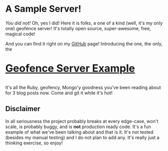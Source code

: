 # A Sample Server!

_You did not!_ Oh, yes I did! Here it is folks, a one of a kind (well, it's
my only one) geofence server! It's totally open source, super-awesome, free,
magical code! 

And you can find it right on my [GitHub][1] page! Introducing the one, the only,
the 

<p style="font-size:32px"><a href="http://github.com/johnmurray/geofence-server-example"><b>Geofence Server Example</b></a></p>

It's all the Ruby, geofency, Mongo'y goodness you've been reading about for
3 blog posts now. Come and git it while it's hot!


## Disclaimer
In all seriousness the project probably breaks at every edge-case, won't scale,
is probably buggy, and is __not__ production ready code. It's a fun example of
what we've been talking about and that is it. It's not tested (besides my manual
testing) and I do not plan to add any. It's really just a thinking exercise, so
enjoy!


  [1]: http://github.com/johnmurray
  [2]: http://github.com/johnmurray/geofence-server-example
